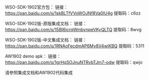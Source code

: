 WSO-SDK-1902官方包：
链接：https://pan.baidu.com/s/1skBLTfVVoWOJNf8Va0lU4g 
提取码：c6zz

WSO-SDK-1902版-原版集成文档：
链接：https://pan.baidu.com/s/15BI6icrqWmbvnpeVKyQLTQ
提取码：8wvg

WSO-SDK-1902版-中文集成文档：
链接：https://pan.baidu.com/s/1RNAoFecdmAP6My8V4wiKBQ
提取码：5311

AW1902 demo apk：
链接：https://pan.baidu.com/s/1grHqSOJnuNTRvbTJm7-odw 
提取码：qwjo

请参照集成文档和AW1902代码集成
